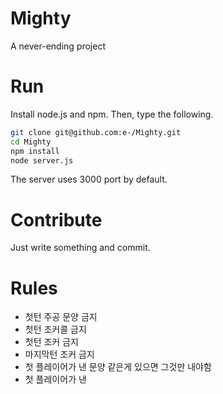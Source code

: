 Mighty
======

A never-ending project

# Run

Install node.js and npm. Then, type the following.

```bash
git clone git@github.com:e-/Mighty.git
cd Mighty
npm install
node server.js
```

The server uses 3000 port by default.

# Contribute

Just write something and commit. 

# Rules

* 첫턴 주공 문양 금지
* 첫턴 조커콜 금지
* 첫턴 조커 금지
* 마지막턴 조커 금지
* 첫 플레이어가 낸 문양 같은게 있으면 그것만 내야함
* 첫 플레이어가 낸 

